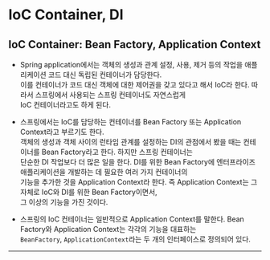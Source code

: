 # IoC Container, DI

## IoC Container: Bean Factory, Application Context

- Spring application에서는 객체의 생성과 관계 설정, 사용, 제거 등의 작업을 애플리케이션 코드 대신 독립된 컨테이너가 담당한다.  
  이를 컨테이너가 코드 대신 객체에 대한 제어권을 갖고 있다고 해서 IoC라 한다. 따라서 스프링에서 사용되는 스프링 컨테이너도 자연스럽게  
  IoC 컨테이너라고도 하게 된다.

- 스프링에서는 IoC를 담당하는 컨테이너를 Bean Factory 또는 Application Context라고 부르기도 한다.  
  객체의 생성과 객체 사이의 런타임 관계를 설정하는 DI의 관점에서 봤을 때는 컨테이너를 Bean Factory라고 한다. 하지만 스프링 컨테이너는  
  단순한 DI 작업보다 더 많은 일을 한다. DI를 위한 Bean Factory에 엔터프라이즈 애플리케이션을 개발하는 데 필요한 여러 가지 컨테이너의  
  기능을 추가한 것을 Application Context라 한다. 즉 Application Context는 그 자체로 IoC와 DI를 위한 Bean Factory이면서,  
  그 이상의 기능을 가진 것이다.

- 스프링의 IoC 컨테이너는 일반적으로 Application Context를 말한다. Bean Factory와 Application Context는 각각의 기능을 대표하는  
  `BeanFactory`, `ApplicationContext`라는 두 개의 인터페이스로 정의되어 있다.

---
